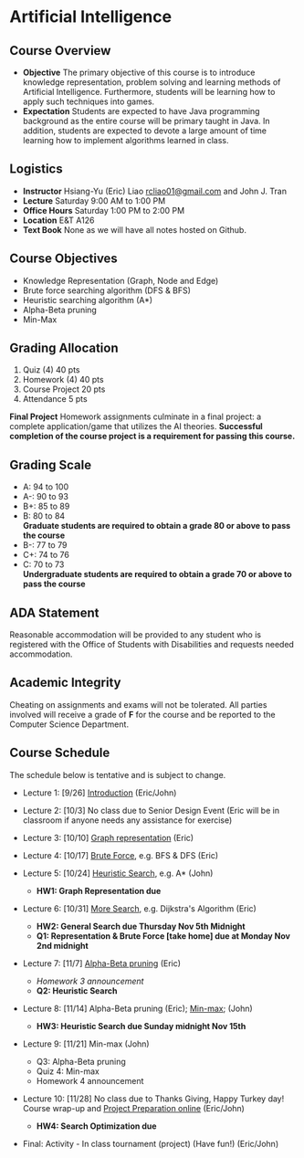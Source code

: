 # Artificial Intelligence

## Course Overview

- **Objective** The primary objective of this course is to introduce knowledge representation, problem solving and learning methods of Artificial Intelligence. Furthermore, students will be learning how to apply such techniques into  games.
- **Expectation** Students are expected to have Java programming background as the entire course will be primary taught in Java. In addition, students are expected to devote a large amount of time learning how to implement algorithms learned in class.

## Logistics

- **Instructor** Hsiang-Yu (Eric) Liao [rcliao01@gmail.com](mailto:rcliao01@gmail.com) and John J. Tran
- **Lecture** Saturday 9:00 AM to 1:00 PM
- **Office Hours** Saturday 1:00 PM to 2:00 PM
- **Location** E&T A126
- **Text Book** None as we will have all notes hosted on Github.

## Course Objectives

* Knowledge Representation (Graph, Node and Edge)
* Brute force searching algorithm (DFS & BFS)
* Heuristic searching algorithm (A*)
* Alpha-Beta pruning
* Min-Max

## Grading Allocation

1. Quiz (4) 40 pts
2. Homework (4) 40 pts
3. Course Project 20 pts
4. Attendance 5 pts

**Final Project** Homework assignments culminate in a final project: a complete application/game that utilizes the AI theories. **Successful completion of the course project is a requirement for passing this course.**

## Grading Scale

* A: 94 to 100
* A-: 90 to 93
* B+: 85 to 89
* B: 80 to 84  
**Graduate students are required to obtain a grade 80 or above to pass the course**
* B-: 77 to 79
* C+: 74 to 76
* C: 70 to 73  
**Undergraduate students are required to obtain a grade 70 or above to pass the course**

## ADA Statement

Reasonable accommodation will be provided to any student who is registered with the Office of Students with Disabilities and requests needed accommodation.

## Academic Integrity

Cheating on assignments and exams will not be tolerated. All parties involved will receive a grade of **F** for the course and be reported to the Computer Science Department.

## Course Schedule

The schedule below is tentative and is subject to change.

* Lecture 1: [9/26] [Introduction](documents/notes/introduction.md) (Eric/John)

* Lecture 2: [10/3] No class due to Senior Design Event (Eric will be in classroom if anyone needs any assistance for exercise)

* Lecture 3: [10/10] [Graph representation](documents/notes/graph-representation.md) (Eric)

* Lecture 4: [10/17] [Brute Force](documents/notes/general-search.md), e.g. BFS & DFS (Eric)

* Lecture 5: [10/24] [Heuristic Search](documents/notes/advanced-search.md), e.g. A\* (John)
    * **HW1: Graph Representation due**

* Lecture 6: [10/31] [More Search](documents/notes/dijkstra-algorithm.md), e.g. Dijkstra's Algorithm (Eric)
    * **HW2: General Search due Thursday Nov 5th Midnight**
    * **Q1: Representation & Brute Force [take home] due at Monday Nov 2nd midnight**

* Lecture 7: [11/7]  [Alpha-Beta pruning](documents/notes/alpha-beta-pruning.md) (Eric)
    * *Homework 3 announcement*
    * **Q2: Heuristic Search**

* Lecture 8: [11/14] Alpha-Beta pruning (Eric); [Min-max](documents/notes/min-max.md); (John)
    * **HW3: Heuristic Search due Sunday midnight Nov 15th**

* Lecture 9: [11/21] Min-max (John)
    * Q3: Alpha-Beta pruning
    * Quiz 4: Min-max
    * Homework 4 announcement

* Lecture 10: [11/28] No class due to Thanks Giving, Happy Turkey day! Course wrap-up and [Project Preparation online](documents/final-project/project.md) (Eric/John)
    * **HW4: Search Optimization due**

* Final: Activity - In class tournament (project) (Have fun!) (Eric/John)
